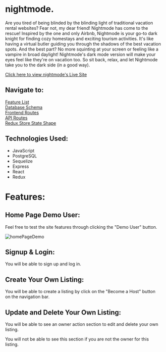 # nightmode.
Are you tired of being blinded by the blinding light of traditional vacation rental websites? Fear not, my dear friend! Nightmode has come to the rescue! Inspired by the one and only Airbnb, Nightmode is your go-to dark knight for finding cozy homestays and exciting tourism activities. It's like having a virtual butler guiding you through the shadows of the best vacation spots. And the best part? No more squinting at your screen or feeling like a vampire in broad daylight! Nightmode's dark mode version will make your eyes feel like they're on vacation too. So sit back, relax, and let Nightmode take you to the dark side (in a good way).


[Click here to view nightmode's Live Site](https://abnb-clone.onrender.com/)


## Navigate to:

[Feature List](https://github.com/kenny-leong/nightmode/wiki/Feature-List)\
[Database Schema](https://github.com/kenny-leong/nightmode/wiki/Database-Schema)\
[Frontend Routes](https://github.com/kenny-leong/nightmode/wiki/Frontend-Routes)\
[API Routes](https://github.com/kenny-leong/nightmode/wiki/API-Documentation)\
[Redux Store State Shape](https://github.com/kennyleong/nightmode/wiki/Redux-State-Shape)


## Technologies Used:

* JavaScript
* PostgreSQL
* Sequelize
* Express
* React
* Redux

# Features: #


## Home Page Demo User: ##

Feel free to test the site features through clicking the "Demo User" button.

![homePageDemo](https://user-images.githubusercontent.com/47682357/224535845-c495c75e-37e2-4649-a753-9817eed637cb.gif)


## Signup & Login: ##

You will be able to sign up and log in.




## Create Your Own Listing: ##

You will be able to create a listing by click on the "Become a Host" button on the navigation bar.




## Update and Delete Your Own Listing: ##

You will be able to see an owner action section to edit and delete your own listing. 

You will not be able to see this section if you are not the owner for this listing.

